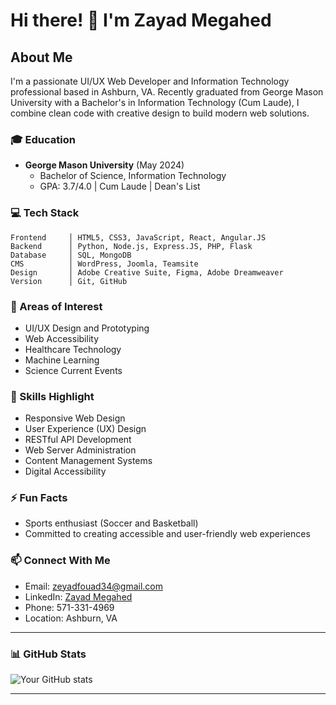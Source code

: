 # Hi there! 👋 I'm Zayad Megahed

## About Me
I'm a passionate UI/UX Web Developer and Information Technology professional based in Ashburn, VA. Recently graduated from George Mason University with a Bachelor's in Information Technology (Cum Laude),  I combine clean code with creative design to build modern web solutions.

### 🎓 Education
- **George Mason University** (May 2024)
  - Bachelor of Science, Information Technology
  - GPA: 3.7/4.0 | Cum Laude | Dean's List

### 💻 Tech Stack
```text
Frontend     │ HTML5, CSS3, JavaScript, React, Angular.JS
Backend      │ Python, Node.js, Express.JS, PHP, Flask
Database     │ SQL, MongoDB
CMS          │ WordPress, Joomla, Teamsite
Design       │ Adobe Creative Suite, Figma, Adobe Dreamweaver
Version      │ Git, GitHub
```

### 🌱 Areas of Interest
- UI/UX Design and Prototyping
- Web Accessibility
- Healthcare Technology
- Machine Learning
- Science Current Events

### 🎯 Skills Highlight
- Responsive Web Design
- User Experience (UX) Design
- RESTful API Development
- Web Server Administration
- Content Management Systems
- Digital Accessibility

### ⚡ Fun Facts
- Sports enthusiast (Soccer and Basketball)
- Committed to creating accessible and user-friendly web experiences

### 📫 Connect With Me
- Email: zeyadfouad34@gmail.com
- LinkedIn: [Zayad Megahed](https://www.linkedin.com/in/your-linkedin)
- Phone: 571-331-4969
- Location: Ashburn, VA

---

### 📊 GitHub Stats
![Your GitHub stats](https://github-readme-stats.vercel.app/api?username=YourGitHubUsername&show_icons=true&theme=radical)

---
